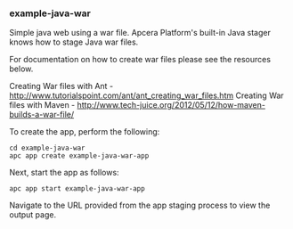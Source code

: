 ### example-java-war

Simple java web using a war file. Apcera Platform's built-in Java stager knows how to stage Java war files.

For documentation on how to create war files please see the resources below.

Creating War files with Ant   - http://www.tutorialspoint.com/ant/ant_creating_war_files.htm
Creating War files with Maven - http://www.tech-juice.org/2012/05/12/how-maven-builds-a-war-file/

To create the app, perform the following:

```
cd example-java-war
apc app create example-java-war-app
```

Next, start the app as follows:

```
apc app start example-java-war-app
```

Navigate to the URL provided from the app staging process to view the output page.
